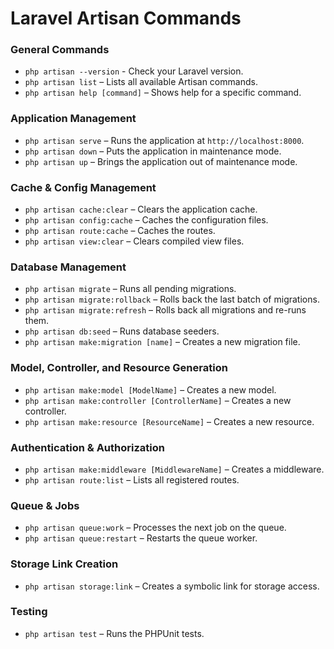 # Laravel Artisan Commands

### **General Commands**

- `php artisan --version` - Check your Laravel version. 
- `php artisan list` – Lists all available Artisan commands.  
- `php artisan help [command]` – Shows help for a specific command.  

### **Application Management**
- `php artisan serve` – Runs the application at `http://localhost:8000`.  
- `php artisan down` – Puts the application in maintenance mode.  
- `php artisan up` – Brings the application out of maintenance mode.  

### **Cache & Config Management**
- `php artisan cache:clear` – Clears the application cache.  
- `php artisan config:cache` – Caches the configuration files.  
- `php artisan route:cache` – Caches the routes.  
- `php artisan view:clear` – Clears compiled view files.  

### **Database Management**
- `php artisan migrate` – Runs all pending migrations.  
- `php artisan migrate:rollback` – Rolls back the last batch of migrations.  
- `php artisan migrate:refresh` – Rolls back all migrations and re-runs them.  
- `php artisan db:seed` – Runs database seeders.  
- `php artisan make:migration [name]` – Creates a new migration file.  

###  **Model, Controller, and Resource Generation**
- `php artisan make:model [ModelName]` – Creates a new model.  
- `php artisan make:controller [ControllerName]` – Creates a new controller.  
- `php artisan make:resource [ResourceName]` – Creates a new resource.  

###  **Authentication & Authorization**
- `php artisan make:middleware [MiddlewareName]` – Creates a middleware.  
- `php artisan route:list` – Lists all registered routes.  

###  **Queue & Jobs**
- `php artisan queue:work` – Processes the next job on the queue.  
- `php artisan queue:restart` – Restarts the queue worker.  

###  **Storage Link Creation**
- `php artisan storage:link` – Creates a symbolic link for storage access.  

###  **Testing**
- `php artisan test` – Runs the PHPUnit tests.  
